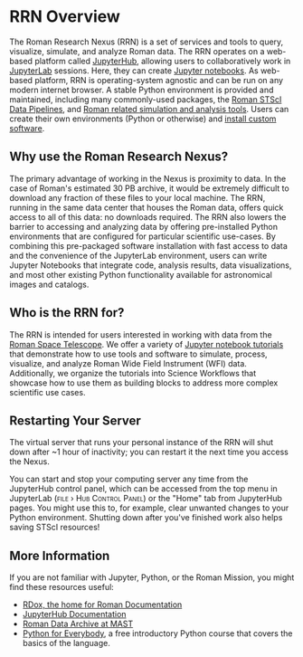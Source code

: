 # RRN Overview

The Roman Research Nexus (RRN) is a set of services and tools to query, visualize, simulate, and analyze Roman data. The RRN operates on a web-based platform called [JupyterHub](https://docs.jupyter.org/en/latest/), allowing users to collaboratively work in [JupyterLab](https://jupyterlab.readthedocs.io/en/latest/) sessions. Here, they can create [Jupyter notebooks](https://docs.jupyter.org/en/latest/). As web-based platform, RRN is operating-system agnostic and can be run on any modern internet browser. A stable Python environment is provided and maintained, including many commonly-used packages, the [Roman STScI Data Pipelines](https://roman-docs.stsci.edu/data-handbook-home/roman-stsci-data-pipelines), and [Roman related simulation and analysis tools](https://roman-docs.stsci.edu/simulation-tools-handbook-home). Users can create their own environments (Python or otherwise) and [install custom software](software.md). 

## Why use the Roman Research Nexus?
The primary advantage of working in the Nexus is proximity to data. In the case of Roman's estimated 30 PB archive, it would be extremely difficult to download any fraction of these files to your local machine. The RRN, running in the same data center that houses the Roman data, offers quick access to all of this data: no downloads required. The RRN also lowers the barrier to accessing and analyzing data by offering pre-installed Python environments that are configured for particular scientific use-cases. By combining this pre-packaged software installation with fast access to data and the convenience of the JupyterLab environment, users can write Jupyter Notebooks that integrate code, analysis results, data visualizations, and most other existing Python functionality available for astronomical images and catalogs.

## Who is the RRN for?

The RRN is intended for users interested in working with data from the [Roman Space Telescope](https://archive.stsci.edu/missions-and-data/roman). We offer a variety of [Jupyter notebook tutorials](tutorials.md) that demonstrate how to use tools and software to simulate, process, visualize, and analyze Roman Wide Field Instrument (WFI) data. Additionally, we organize the tutorials into Science Workflows that showcase how to use them as building blocks to address more complex scientific use cases. 

## Restarting Your Server

The virtual server that runs your personal instance of the RRN will shut down after ~1 hour of inactivity; you can restart it the next time you access the Nexus.

You can start and stop your computing server any time from the JupyterHub control panel, which can be accessed from the top menu in JupyterLab (<span style="font-variant:small-caps;">file › Hub Control Panel</span>) or the "Home" tab from JupyterHub pages. You might use this to, for example, clear unwanted changes to your Python environment. Shutting down after you've finished work also helps saving STScI resources!

## More Information

If you are not familiar with Jupyter, Python, or the Roman Mission, you might find these resources useful:

- [RDox, the home for Roman Documentation](https://roman-docs.stsci.edu/)
- [JupyterHub Documentation](https://docs.jupyter.org/en/latest/)
- [Roman Data Archive at MAST](https://archive.stsci.edu/missions-and-data/roman)
- [Python for Everybody](https://www.py4e.com/), a free introductory Python course that covers the basics of the language.
